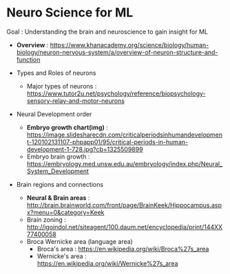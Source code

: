 # Neuro Science for ML

Goal : Understanding the brain and neuroscience to gain insight for ML

* **Overview** : https://www.khanacademy.org/science/biology/human-biology/neuron-nervous-system/a/overview-of-neuron-structure-and-function 

* Types and Roles of neurons
  * Major types of neurons : https://www.tutor2u.net/psychology/reference/biopsychology-sensory-relay-and-motor-neurons
  
* Neural Development order
  * **Embryo growth chart(img)** : https://image.slidesharecdn.com/criticalperiodsinhumandevelopment-120102131107-phpapp01/95/critical-periods-in-human-development-1-728.jpg?cb=1325509899
  * Embryo brain growth : https://embryology.med.unsw.edu.au/embryology/index.php/Neural_System_Development 
  
* Brain regions and connections
  * **Neural & Brain areas** : http://brain.brainworld.com/front/page/BrainKeek/Hippocampus.aspx?menu=0&category=Keek
  * Brain zoning : http://igoindol.net/siteagent/100.daum.net/encyclopedia/print/144XX77400058
  * Broca Wernicke area (language area)
    - Broca's area : https://en.wikipedia.org/wiki/Broca%27s_area
    - Wernicke's area : https://en.wikipedia.org/wiki/Wernicke%27s_area
    
